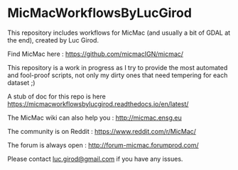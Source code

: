 # MicMacWorkflowsByLucGirod

This repository includes workflows for MicMac (and usually a bit of GDAL at the end), created by Luc Girod.

Find MicMac here : https://github.com/micmacIGN/micmac/

This repository is a work in progress as I try to provide the most automated and fool-proof scripts, not only my dirty ones that need tempering for each dataset ;)

A stub of doc for this repo is here https://micmacworkflowsbylucgirod.readthedocs.io/en/latest/ 

The MicMac wiki can also help you : http://micmac.ensg.eu

The community is on Reddit : https://www.reddit.com/r/MicMac/

The forum is always open : http://forum-micmac.forumprod.com/

Please contact luc.girod@gmail.com if you have any issues.
